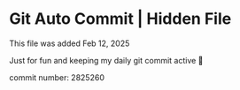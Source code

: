 # Git Auto Commit | Hidden File

This file was added Feb 12, 2025

Just for fun and keeping my daily git commit active 🤪

commit number: 2825260
